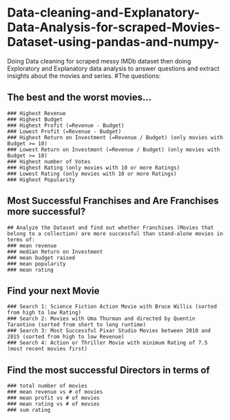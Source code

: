 # Data-cleaning-and-Explanatory-Data-Analysis-for-scraped-Movies-Dataset-using-pandas-and-numpy-
Doing Data cleaning for scraped messy IMDb dataset then doing Exploratory and Explanatory data analysis to answer questions and extract insights about the movies and series.
#The questions: 
  ## The best and the worst movies...
    ### Highest Revenue
    ### Highest Budget
    ### Highest Profit (=Revenue - Budget)
    ### Lowest Profit (=Revenue - Budget)
    ### Highest Return on Investment (=Revenue / Budget) (only movies with Budget >= 10)
    ### Lowest Return on Investment (=Revenue / Budget) (only movies with Budget >= 10)
    ### Highest number of Votes
    ### Highest Rating (only movies with 10 or more Ratings)
    ### Lowest Rating (only movies with 10 or more Ratings)
    ### Highest Popularity
 ## Most Successful Franchises and Are Franchises more successful?
    ## Analyze the Dataset and find out whether Franchises (Movies that belong to a collection) are more successful than stand-alone movies in terms of:
    ### mean revenue
    ### median Return on Investment
    ### mean budget raised
    ### mean popularity
    ### mean rating
 ## Find your next Movie
    ### Search 1: Science Fiction Action Movie with Bruce Willis (sorted from high to low Rating)
    ### Search 2: Movies with Uma Thurman and directed by Quentin Tarantino (sorted from short to long runtime)
    ### Search 3: Most Successful Pixar Studio Movies between 2010 and 2015 (sorted from high to low Revenue)
    ### Search 4: Action or Thriller Movie with minimum Rating of 7.5 (most recent movies first)
 ## Find the most successful Directors in terms of
    ### total number of movies
    ### mean revenue vs # of movies
    ### mean profit vs # of movies
    ### mean rating vs # of movies
    ### sum rating
    








